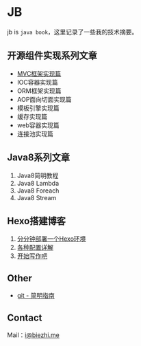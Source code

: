 # JB

jb is `java book`，这里记录了一些我的技术摘要。

## 开源组件实现系列文章

- [MVC框架实现篇](mvc/SUMMARY.md)
- IOC容器实现篇
- ORM框架实现篇
- AOP面向切面实现篇
- 模板引擎实现篇
- 缓存实现篇
- web容器实现篇
- 连接池实现篇

## Java8系列文章

1. Java8简明教程
2. Java8 Lambda
3. Java8 Foreach
4. Java8 Stream

## Hexo搭建博客

1. [分分钟部署一个Hexo环境](hexo/hello.md)
2. [各种配置详解](hexo/config.md)
3. [开始写作吧](hexo/writing.md)

## Other

- [git - 简明指南](git/guide.md) 

## Contact

Mail：i@biezhi.me
